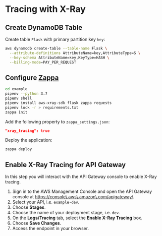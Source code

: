 # Tracing with X-Ray

## Create DynamoDB Table

Create table `Flask` with primary partition key `key`:

```sh
aws dynamodb create-table --table-name Flask \
  --attribute-definitions AttributeName=key,AttributeType=S \
  --key-schema AttributeName=key,KeyType=HASH \
  --billing-mode=PAY_PER_REQUEST
```

## Configure [Zappa](https://github.com/Miserlou/Zappa)

```sh
cd example
pipenv --python 3.7
pipenv shell
pipenv install aws-xray-sdk flask zappa requests
pipenv lock -r > requirements.txt
zappa init
```

Add the following property to `zappa_settings.json`:

```json
"xray_tracing": true
```

Deploy the application:

```sh
zappa deploy
```

## Enable X-Ray Tracing for API Gateway

In this step you will interact with the API Gateway console to enable X\-Ray tracing\.

1. Sign in to the AWS Management Console and open the API Gateway console at <https://console\.aws\.amazon\.com/apigateway/>.
1. Select your API, i.e. `example-dev`.
1. Choose **Stages**.
1. Choose the name of your deployment stage, i.e. `dev`.
1. On the **Logs/Tracing** tab, select the **Enable X-Ray Tracing** box.
1. Choose **Save Changes**.
1. Access the endpoint in your browser.
